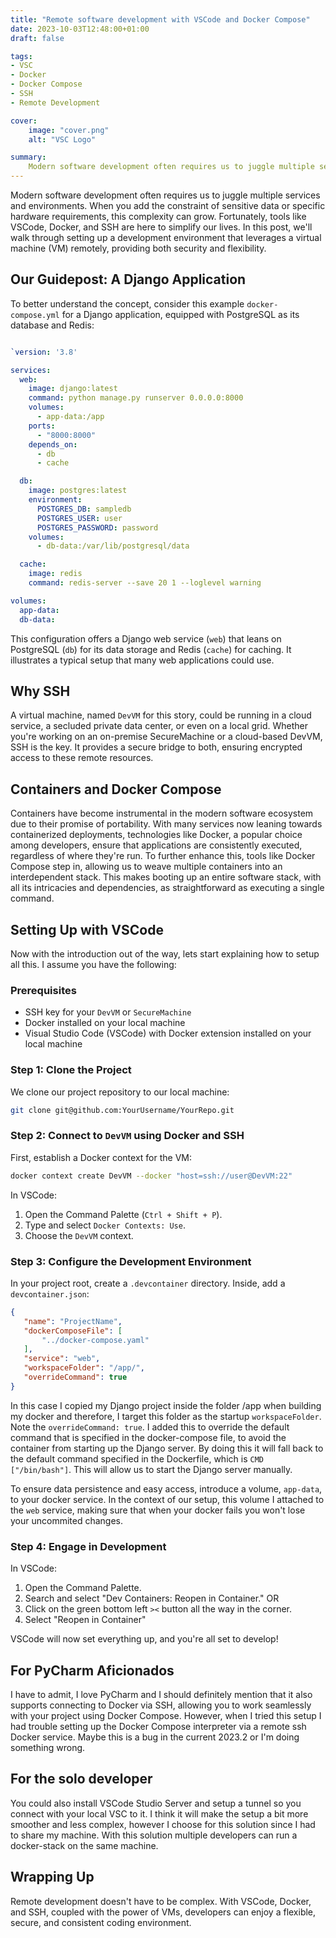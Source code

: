 ```yaml
---
title: "Remote software development with VSCode and Docker Compose"
date: 2023-10-03T12:48:00+01:00
draft: false

tags:
- VSC
- Docker
- Docker Compose
- SSH
- Remote Development

cover:
    image: "cover.png"
    alt: "VSC Logo"

summary:
    Modern software development often requires us to juggle multiple services and environments. When you add the constraint of sensitive data or specific hardware requirements, this complexity can grow. Fortunately, tools like VSCode, Docker, and SSH are here to simplify our lives. In this post, we'll walk through setting up a development environment that leverages a virtual machine (VM) remotely, providing both security and flexibility.
---
```


Modern software development often requires us to juggle multiple services and environments. When you add the constraint of sensitive data or specific hardware requirements, this complexity can grow. Fortunately, tools like VSCode, Docker, and SSH are here to simplify our lives. In this post, we'll walk through setting up a development environment that leverages a virtual machine (VM) remotely, providing both security and flexibility.


## Our Guidepost: A Django Application

To better understand the concept, consider this example `docker-compose.yml` for a Django application, equipped with PostgreSQL as its database and Redis:

```yaml

`version: '3.8'

services:
  web:
    image: django:latest
    command: python manage.py runserver 0.0.0.0:8000
    volumes:
      - app-data:/app
    ports:
      - "8000:8000"
    depends_on:
      - db
      - cache

  db:
    image: postgres:latest
    environment:
      POSTGRES_DB: sampledb
      POSTGRES_USER: user
      POSTGRES_PASSWORD: password
    volumes:
      - db-data:/var/lib/postgresql/data

  cache:
    image: redis
    command: redis-server --save 20 1 --loglevel warning

volumes:
  app-data:
  db-data:

```
This configuration offers a Django web service (`web`) that leans on PostgreSQL (`db`) for its data storage and Redis (`cache`) for caching. It illustrates a typical setup that many web applications could use.

## Why SSH 

A virtual machine, named `DevVM` for this story, could be running in a cloud service, a secluded private data center, or even on a local grid. Whether you're working on an on-premise SecureMachine or a cloud-based DevVM, SSH is the key. It provides a secure bridge to both, ensuring encrypted access to these remote resources.

## Containers and Docker Compose

Containers have become instrumental in the modern software ecosystem due to their promise of portability. With many services now leaning towards containerized deployments, technologies like Docker, a popular choice among developers, ensure that applications are consistently executed, regardless of where they're run. To further enhance this, tools like Docker Compose step in, allowing us to weave multiple containers into an interdependent stack. This makes booting up an entire software stack, with all its intricacies and dependencies, as straightforward as executing a single command.

## Setting Up with VSCode

Now with the introduction out of the way, lets start explaining how to setup all this. I assume you have the following:

### Prerequisites
-   SSH key for  your `DevVM` or `SecureMachine`
-   Docker installed on your local machine
-   Visual Studio Code (VSCode) with Docker extension installed on your local machine

### Step 1: Clone the Project

We clone our project repository to our local machine:

```bash
git clone git@github.com:YourUsername/YourRepo.git
```

### Step 2: Connect to `DevVM` using Docker and SSH

First, establish a Docker context for the VM:

```bash
docker context create DevVM --docker "host=ssh://user@DevVM:22"
```

In VSCode:

1. Open the Command Palette (`Ctrl + Shift + P`).
2. Type and select `Docker Contexts: Use`.
3. Choose the `DevVM` context.

### Step 3: Configure the Development Environment

In your project root, create a `.devcontainer` directory. Inside, add a `devcontainer.json`:

```json
{
   "name": "ProjectName",
   "dockerComposeFile": [
       "../docker-compose.yaml"
   ],
   "service": "web",
   "workspaceFolder": "/app/", 
   "overrideCommand": true
}
```
In this case I copied my Django project inside the folder /app when building my docker and therefore, I target this folder as the startup `workspaceFolder`. Note the `overrideCommand: true`. I added this to override the default command that is specified in the docker-compose file, to avoid the container from starting up the Django server. By doing this it will fall back to the default command specified in the Dockerfile, which is `CMD ["/bin/bash"]`. This will allow us to start the Django server manually.

To ensure data persistence and easy access, introduce a volume, `app-data`, to your docker service. In the context of our setup, this volume I attached to the `web` service, making sure that when your docker fails you won't lose your uncommited changes. 

### Step 4: Engage in Development

In VSCode:

1. Open the Command Palette.
2. Search and select "Dev Containers: Reopen in Container." 
OR
3. Click on the green bottom left `><` button all the way in the corner.
4. Select "Reopen in Container"

VSCode will now set everything up, and you're all set to develop!

## For PyCharm Aficionados

I have to admit, I love PyCharm and I should definitely mention that it also supports connecting to Docker via SSH, allowing you to work seamlessly with your project using Docker Compose. However, when I tried this setup I had trouble setting up the Docker Compose interpreter via a remote ssh Docker service. Maybe this is a bug in the current 2023.2 or I'm doing something wrong. 

## For the solo developer

You could also install VSCode Studio Server and setup a tunnel so you connect with your local VSC to it. I think it will make the setup a bit more smoother and less complex, however I choose for this solution since I had to share my machine. With this solution multiple developers can run a docker-stack on the same machine. 

## Wrapping Up

Remote development doesn't have to be complex. With VSCode, Docker, and SSH, coupled with the power of VMs, developers can enjoy a flexible, secure, and consistent coding environment.